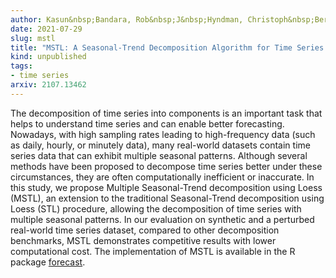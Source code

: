 ```yaml
---
author: Kasun&nbsp;Bandara, Rob&nbsp;J&nbsp;Hyndman, Christoph&nbsp;Bergmeir
date: 2021-07-29
slug: mstl
title: "MSTL: A Seasonal-Trend Decomposition Algorithm for Time Series with Multiple Seasonal Patterns"
kind: unpublished
tags:
- time series
arxiv: 2107.13462
---
```


The decomposition of time series into components is an important task that helps to understand time series and can enable better forecasting. Nowadays, with high sampling rates leading to high-frequency data (such as daily, hourly, or minutely data), many real-world datasets contain time series data that can exhibit multiple seasonal patterns. Although several methods have been proposed to decompose time series better under these circumstances, they are often computationally inefficient or inaccurate. In this study, we propose Multiple Seasonal-Trend decomposition using Loess (MSTL), an extension to the traditional Seasonal-Trend decomposition using Loess (STL) procedure, allowing the  decomposition of time series with multiple seasonal patterns. In our evaluation on synthetic and a perturbed real-world time series dataset, compared to other decomposition benchmarks, MSTL demonstrates competitive results with lower computational cost. The implementation of MSTL is available in the R package [forecast](https://pkg.robjhyndman.com/forecast/).
